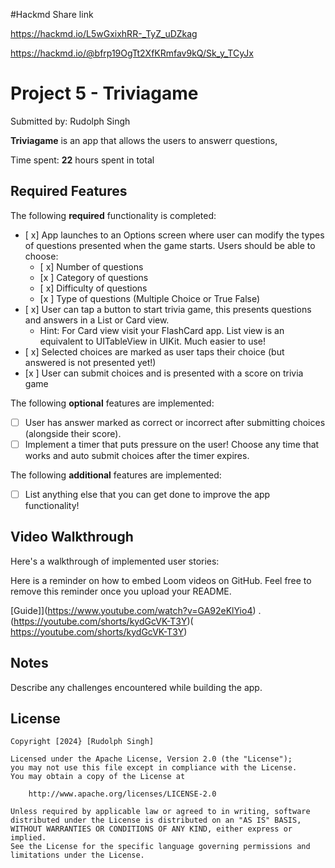 

#Hackmd Share link 

https://hackmd.io/L5wGxixhRR-_TyZ_uDZkag

https://hackmd.io/@bfrp19OgTt2XfKRmfav9kQ/Sk_y_TCyJx

# Project 5 - Triviagame 

Submitted by: Rudolph Singh

**Triviagame** is an app that allows the users to answerr questions,

Time spent: **22** hours spent in total

## Required Features

The following **required** functionality is completed:

- [ x] App launches to an Options screen where user can modify the types of questions presented when the game starts. Users should be able to choose:
  - [ x] Number of questions
  - [x ] Category of questions
  - [ x] Difficulty of questions
  - [x ] Type of questions (Multiple Choice or True False)
- [ x] User can tap a button to start trivia game, this presents questions and answers in a List or Card view.
  - Hint: For Card view visit your FlashCard app. List view is an equivalent to UITableView in UIKit. Much easier to use!
- [ x] Selected choices are marked as user taps their choice (but answered is not presented yet!)
- [x ] User can submit choices and is presented with a score on trivia game
 
The following **optional** features are implemented:

- [ ] User has answer marked as correct or incorrect after submitting choices (alongside their score).
- [ ] Implement a timer that puts pressure on the user! Choose any time that works and auto submit choices after the timer expires. 

The following **additional** features are implemented:

- [ ] List anything else that you can get done to improve the app functionality!

## Video Walkthrough

Here's a walkthrough of implemented user stories:

Here is a reminder on how to embed Loom videos on GitHub. Feel free to remove this reminder once you upload your README. 

[Guide]](https://www.youtube.com/watch?v=GA92eKlYio4) .
(https://youtube.com/shorts/kydGcVK-T3Y)( https://youtube.com/shorts/kydGcVK-T3Y)

## Notes

Describe any challenges encountered while building the app.

## License

    Copyright [2024} [Rudolph Singh]

    Licensed under the Apache License, Version 2.0 (the "License");
    you may not use this file except in compliance with the License.
    You may obtain a copy of the License at

        http://www.apache.org/licenses/LICENSE-2.0

    Unless required by applicable law or agreed to in writing, software
    distributed under the License is distributed on an "AS IS" BASIS,
    WITHOUT WARRANTIES OR CONDITIONS OF ANY KIND, either express or implied.
    See the License for the specific language governing permissions and
    limitations under the License.
